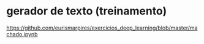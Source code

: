 # gerador de texto (treinamento)
https://github.com/eurismarpires/exercicios_deep_learning/blob/master/machado.ipynb
